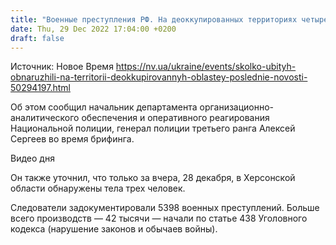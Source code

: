 ```yaml
---
title: "Военные преступления РФ. На деоккупированных территориях четырех областей Украины уже обнаружили 1116 тел погибших — Нацполиция"
date: Thu, 29 Dec 2022 17:04:00 +0200
draft: false
---
```

Источник: Новое Время https://nv.ua/ukraine/events/skolko-ubityh-obnaruzhili-na-territorii-deokkupirovannyh-oblastey-poslednie-novosti-50294197.html


 Об этом сообщил начальник департамента организационно-аналитического обеспечения и оперативного реагирования Национальной полиции, генерал полиции третьего ранга Алексей Сергеев во время брифинга.

 Видео дня   

Он также уточнил, что только за вчера, 28 декабря, в Херсонской области обнаружены тела трех человек.

Следователи задокументировали 5398 военных преступлений. Больше всего производств — 42 тысячи — начали по статье 438 Уголовного кодекса (нарушение законов и обычаев войны).
